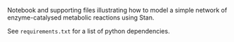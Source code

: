 Notebook and supporting files illustrating how to model a simple network of
enzyme-catalysed metabolic reactions using Stan.

See `requirements.txt` for a list of python dependencies.
